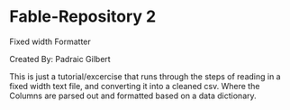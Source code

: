 # Fable-Repository 2
 Fixed width Formatter



Created By:  Padraic Gilbert




This is just a tutorial/excercise that runs through the steps of reading in a fixed width text file, and converting it into a cleaned csv. 
Where the Columns are parsed out and formatted based on a data dictionary. 

